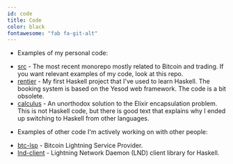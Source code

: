 ```yaml
---
id: code
title: Code
color: black
fontawesome: "fab fa-git-alt"
---
```


<ul class="no-bullet"><li>Examples of my personal code:</li></ul>

- [src](https://github.com/21it/src) - The most recent monorepo mostly related to Bitcoin and trading. If you want relevant examples of my code, look at this repo.
- [rentier](https://github.com/21it/rentier) - My first Haskell project that I've used to learn Haskell. The booking system is based on the Yesod web framework. The code is a bit obsolete.
- [calculus](https://github.com/21it/calculus) - An unorthodox solution to the Elixir encapsulation problem. This is not Haskell code, but there is good text that explains why I ended up switching to Haskell from other languages.

<ul class="no-bullet"><li>Examples of other code I'm actively working on with other people:</li></ul>

- [btc-lsp](https://github.com/coingaming/src/tree/master/btc-lsp) - Bitcoin Lightning Service Provider.
- [lnd-client](https://github.com/coingaming/lnd-client) - Lightning Network Daemon (LND) client library for Haskell.
